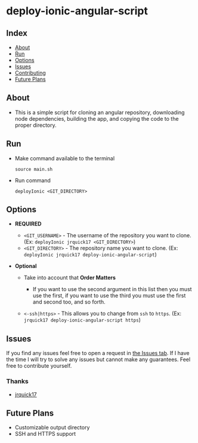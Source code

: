 # deploy-ionic-angular-script

## Index ##

* [About](#about)
* [Run](#run)
* [Options](#options)
* [Issues](#issues)
* [Contributing](#contributing)
* [Future Plans](#future-plans)

## About ##

* This is a simple script for cloning an angular repository, downloading node dependencies, building the app, and copying the code to the proper directory.

## Run ##

  * Make command available to the terminal
    
    ```
    source main.sh
    ```

  * Run command
    
    ```
    deployIonic <GIT_DIRECTORY>
    ```

## Options ##

  * **REQUIRED** 
    
    * `<GIT_USERNAME>` - The username of the repository you want to clone. (Ex: `deployIonic jrquick17 <GIT_DIRECTORY>`)
    * `<GIT_DIRECTORY>` - The repository name you want to clone. (Ex: `deployIonic jrquick17 deploy-ionic-angular-script`)
     
  * **Optional** 
  
    * Take into account that **Order Matters** 
        * If you want to use the second argument in this list then you must use the first, if you want to use the third you must use the first and second too, and so forth.
    
    * `<-ssh|https>` - This allows you to change from `ssh` to `https`. (Ex: `jrquick17 deploy-ionic-angular-script https`)

## Issues ##

If you find any issues feel free to open a request in [the Issues tab](https://github.com/jrquick17/football-bingo/issues). If I have the time I will try to solve any issues but cannot make any guarantees. Feel free to contribute yourself.

### Thanks ###

* [jrquick17](https://github.com/jrquick17)

## Future Plans

* Customizable output directory
* SSH and HTTPS support
